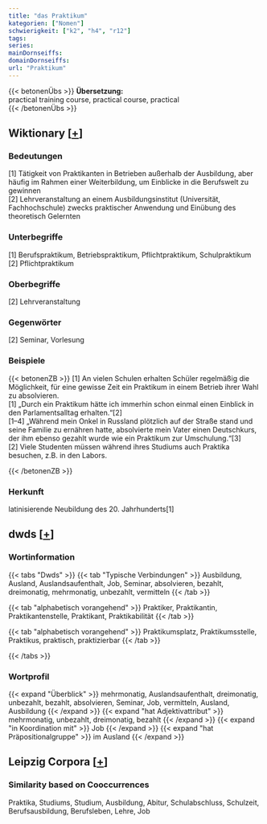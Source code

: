```yaml
---
title: "das Praktikum"
kategorien: ["Nomen"]
schwierigkeit: ["k2", "h4", "r12"]
tags:
series:
mainDornseiffs:
domainDornseiffs:
url: "Praktikum"
---
```


{{< betonenÜbs >}}
**Übersetzung:**  
practical training course, practical course, practical  
{{< /betonenÜbs >}}

## Wiktionary [[+](https://de.wiktionary.org/wiki/Praktikum)]

### Bedeutungen
[1] Tätigkeit von Praktikanten in Betrieben außerhalb der Ausbildung, aber häufig im Rahmen einer Weiterbildung, um Einblicke in die Berufswelt zu gewinnen  
[2] Lehrveranstaltung an einem Ausbildungsinstitut (Universität, Fachhochschule) zwecks praktischer Anwendung und Einübung des theoretisch Gelernten  

### Unterbegriffe
[1] Berufspraktikum, Betriebspraktikum, Pflichtpraktikum, Schulpraktikum  
[2] Pflichtpraktikum  

### Oberbegriffe
[2] Lehrveranstaltung  

### Gegenwörter
[2] Seminar, Vorlesung  

### Beispiele
{{< betonenZB >}}
[1] An vielen Schulen erhalten Schüler regelmäßig die Möglichkeit, für eine gewisse Zeit ein Praktikum in einem Betrieb ihrer Wahl zu absolvieren.  
[1] „Durch ein Praktikum hätte ich immerhin schon einmal einen Einblick in den Parlamentsalltag erhalten.“[2]  
[1–4] „Während mein Onkel in Russland plötzlich auf der Straße stand und seine Familie zu ernähren hatte, absolvierte mein Vater einen Deutschkurs, der ihm ebenso gezahlt wurde wie ein Praktikum zur Umschulung.“[3]  
[2] Viele Studenten müssen während ihres Studiums auch Praktika besuchen, z.B. in den Labors.  

{{< /betonenZB >}}
### Herkunft
latinisierende Neubildung des 20. Jahrhunderts[1]  



## dwds [[+](https://www.dwds.de/wb/Praktikum)]

### Wortinformation
{{< tabs "Dwds" >}}
{{< tab "Typische Verbindungen" >}}
Ausbildung, Ausland, Auslandsaufenthalt, Job, Seminar, absolvieren, bezahlt, dreimonatig, mehrmonatig, unbezahlt, vermitteln
{{< /tab >}}

{{< tab "alphabetisch vorangehend" >}}
Praktiker, Praktikantin, Praktikantenstelle, Praktikant, Praktikabilität
{{< /tab >}}

{{< tab "alphabetisch vorangehend" >}}
Praktikumsplatz, Praktikumsstelle, Praktikus, praktisch, praktizierbar
{{< /tab >}}

{{< /tabs >}}

### Wortprofil
{{< expand "Überblick" >}} mehrmonatig, Auslandsaufenthalt, dreimonatig, unbezahlt, bezahlt, absolvieren, Seminar, Job, vermitteln, Ausland, Ausbildung {{< /expand >}}
{{< expand "hat Adjektivattribut" >}} mehrmonatig, unbezahlt, dreimonatig, bezahlt {{< /expand >}}
{{< expand "in Koordination mit" >}} Job {{< /expand >}}
{{< expand "hat Präpositionalgruppe" >}} im Ausland {{< /expand >}}

## Leipzig Corpora [[+](https://corpora.uni-leipzig.de/en/res?word=Praktikum&corpusId=deu_newscrawl-public_2018)]


### Similarity based on Cooccurrences
Praktika, Studiums, Studium, Ausbildung, Abitur, Schulabschluss, Schulzeit, Berufsausbildung, Berufsleben, Lehre, Job

